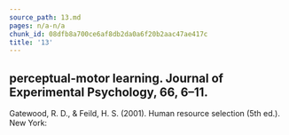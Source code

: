 ```yaml
---
source_path: 13.md
pages: n/a-n/a
chunk_id: 08dfb8a700ce6af8db2da0a6f20b2aac47ae417c
title: '13'
---
```

## perceptual-motor learning. Journal of Experimental Psychology, 66, 6–11.

Gatewood, R. D., & Feild, H. S. (2001). Human resource selection (5th ed.). New York:
